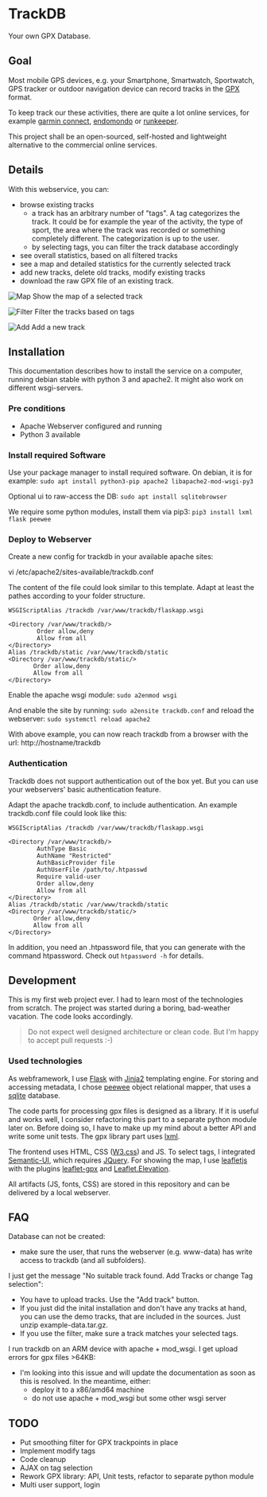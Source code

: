 # TrackDB
Your own GPX Database.


## Goal
Most mobile GPS devices, e.g. your Smartphone, Smartwatch, Sportwatch, GPS tracker or outdoor navigation device can record tracks in the [GPX](http://www.topografix.com/gpx.asp) format.

To keep track our these activities, there are quite a lot online services, for example [garmin connect](https://connect.garmin.com/en-US/), [endomondo](https://www.endomondo.com/) or [runkeeper](https://runkeeper.com/).

This project shall be an open-sourced, self-hosted and lightweight alternative to the commercial online services.


## Details
With this webservice, you can:
* browse existing tracks
    * a track has an arbitrary number of "tags". A tag categorizes the track. It could be for example the year of the activity, the type of sport, the area where the track was recorded or something completely different. The categorization is up to the user.
    * by selecting tags, you can filter the track database accordingly
* see overall statistics, based on all filtered tracks
* see a map and detailed statistics for the currently selected track
* add new tracks, delete old tracks, modify existing tracks
* download the raw GPX file of an existing track.

![Map](docs/selected-track.png "Show the map of a selected track")
Show the map of a selected track

![Filter](docs/filter-tags.png "Filter the tracks based on tags")
Filter the tracks based on tags

![Add](docs/add-track.png "Add a new track")
Add a new track

## Installation
This documentation describes how to install the service on a computer, running debian stable with python 3 and apache2. It might also work on different wsgi-servers.


### Pre conditions
* Apache Webserver configured and running
* Python 3 available


### Install required Software
Use your package manager to install required software. On debian, it is for example:
`sudo apt install python3-pip apache2 libapache2-mod-wsgi-py3`

Optional ui to raw-access the DB:
`sudo apt install sqlitebrowser`

We require some python modules, install them via pip3:
`pip3 install lxml flask peewee`


### Deploy to Webserver
Create a new config for trackdb in your available apache sites:

vi /etc/apache2/sites-available/trackdb.conf

The content of the file could look similar to this template.
Adapt at least the pathes according to your folder structure.
```
WSGIScriptAlias /trackdb /var/www/trackdb/flaskapp.wsgi

<Directory /var/www/trackdb/>
        Order allow,deny
        Allow from all
</Directory>
Alias /trackdb/static /var/www/trackdb/static
<Directory /var/www/trackdb/static/>
       Order allow,deny
       Allow from all
</Directory>
```

Enable the apache wsgi module:
`sudo a2enmod wsgi`

And enable the site by running:
`sudo a2ensite trackdb.conf`
and reload the webserver:
`sudo systemctl reload apache2`

With above example, you can now reach trackdb from a browser with the url: http://hostname/trackdb


### Authentication
Trackdb does not support authentication out of the box yet.
But you can use your webservers' basic authentication feature.

Adapt the apache trackdb.conf, to include authentication. An example trackdb.conf file could look like this:
```
WSGIScriptAlias /trackdb /var/www/trackdb/flaskapp.wsgi

<Directory /var/www/trackdb/>
        AuthType Basic
        AuthName "Restricted"
        AuthBasicProvider file
        AuthUserFile /path/to/.htpasswd
        Require valid-user
        Order allow,deny
        Allow from all
</Directory>
Alias /trackdb/static /var/www/trackdb/static
<Directory /var/www/trackdb/static/>
       Order allow,deny
       Allow from all
</Directory>
```

In addition, you need an .htpassword file, that you can generate with the command htpassword. 
Check out `htpassword -h` for details.


## Development
This is my first web project ever. I had to learn most of the technologies from scratch. The project was started during a boring, bad-weather vacation. The code looks accordingly.

> Do not expect well designed architecture or clean code.
> But I'm happy to accept pull requests :-)


### Used technologies
As webframework, I use [Flask](http://flask.pocoo.org/) with [Jinja2](http://jinja.pocoo.org/) templating engine.
For storing and accessing metadata, I chose [peewee](http://docs.peewee-orm.com/en/latest/) object relational mapper, that uses a [sqlite](https://www.sqlite.org/) database.

The code parts for processing gpx files is designed as a library. If it is useful and works well, I consider refactoring this part to a separate python module later on. Before doing so, I have to make up my mind about a better API and write some unit tests. The gpx library part uses [lxml](https://lxml.de/).

The frontend uses HTML, CSS ([W3.css](http://https://www.w3schools.com/w3css)) and JS.
To select tags, I integrated [Semantic-UI](https://semantic-ui.com), which requires [JQuery](https://jquery.com/).
For showing the map, I use [leafletjs](https://leafletjs.com/) with the plugins [leaflet-gpx](https://github.com/mpetazzoni/leaflet-gpx) and [Leaflet.Elevation](https://github.com/MrMufflon/Leaflet.Elevation).

All artifacts (JS, fonts, CSS) are stored in this repository and can be delivered by a local webserver.


## FAQ
Database can not be created:
* make sure the user, that runs the webserver (e.g. www-data) has write access to trackdb (and all subfolders).

I just get the message "No suitable track found. Add Tracks or change Tag selection":
* You have to upload tracks. Use the "Add track" button.
* If you just did the inital installation and don't have any tracks at hand, you can use the demo tracks, that are included in the sources. Just unzip example-data.tar.gz. 
* If you use the filter, make sure a track matches your selected tags.

I run trackdb on an ARM device with apache + mod_wsgi. I get upload errors for gpx files >64KB:
* I'm looking into this issue and will update the documentation as soon as this is resolved. In the meantime, either:
    * deploy it to a x86/amd64 machine
    * do not use apache + mod_wsgi but some other wsgi server


## TODO
* Put smoothing filter for GPX trackpoints in place
* Implement modify tags
* Code cleanup
* AJAX on tag selection
* Rework GPX library: API, Unit tests, refactor to separate python module
* Multi user support, login
